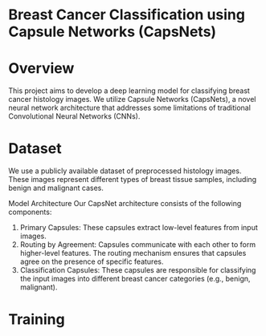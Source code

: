 # Breast Cancer Classification using Capsule Networks (CapsNets)
# Overview
This project aims to develop a deep learning model for classifying breast cancer histology images. We utilize Capsule Networks (CapsNets), a novel neural network architecture that addresses some limitations of traditional Convolutional Neural Networks (CNNs).

# Dataset
We use a publicly available dataset of preprocessed histology images. These images represent different types of breast tissue samples, including benign and malignant cases.

Model Architecture
Our CapsNet architecture consists of the following components:

1. Primary Capsules: These capsules extract low-level features from input images.
2. Routing by Agreement: Capsules communicate with each other to form higher-level features. The routing mechanism ensures that capsules agree on the presence of specific features.
3. Classification Capsules: These capsules are responsible for classifying the input images into different breast cancer categories (e.g., benign, malignant).


# Training
